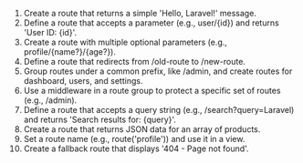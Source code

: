 1. Create a route that returns a simple 'Hello, Laravel!' message.
2. Define a route that accepts a parameter (e.g., user/{id}) and returns 'User ID: {id}'.
3. Create a route with multiple optional parameters (e.g., profile/{name?}/{age?}).
4. Define a route that redirects from /old-route to /new-route.
5. Group routes under a common prefix, like /admin, and create routes for dashboard, users, and settings.
6. Use a middleware in a route group to protect a specific set of routes (e.g., /admin).
7. Define a route that accepts a query string (e.g., /search?query=Laravel) and returns 'Search results for: {query}'.
8. Create a route that returns JSON data for an array of products.
9. Set a route name (e.g., route('profile')) and use it in a view.
10. Create a fallback route that displays '404 - Page not found'.